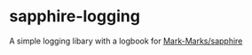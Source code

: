 # sapphire-logging
A simple logging libary with a logbook for [Mark-Marks/sapphire](https://github.com/Mark-Marks/sapphire)
